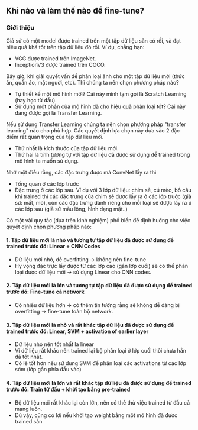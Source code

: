Khi nào và làm thế nào để fine-tune?
----

### Giới thiệu
Giả sử có một model được trained trên một tập dữ liệu sẵn có rồi, và đạt hiệu quả khá tốt trên tập dữ liệu đó rồi. 
Ví dụ, chẳng hạn:
- VGG được trained trên ImageNet. 
- InceptionV3 được trained trên COCO.

Bây giờ, khi giải quyết vấn đề phân loại ảnh cho một tập dữ liệu mới (thức ăn, quần áo, mặt nguời, etc).
Thì chúng ta nên chọn phương pháp nào?
- Tự thiết kế một mô hình mới? Cái này mình tạm gọi là Scratch Learning (hay học từ đầu).
- Sử dụng một phần của mộ hình đã cho hiệu quả phân loại tốt? Cái này đang được gọi là Transfer Learning.

Nếu sử dụng Transfer Learning chúng ta nên chọn phương pháp "transfer learning" nào cho phù hợp.
Các quyết định lựa chọn này dựa vào 2 đặc điểm rất quan trọng của tập dữ liệu mới. 
- Thứ nhất là kích thước của tập dữ liệu mới. 
- Thứ hai là tính tương tự với tập dữ liệu đã được sử dụng để trained trong mô hình ta muốn sử dụng.

Nhớ một điều rằng, các đặc trưng được mà ConvNet lấy ra thì
- Tổng quan ở các lớp truớc
- Đặc trưng ở các lớp sau.
Ví dụ với 3 lớp dữ liệu: chim sẻ, cú mèo, bồ câu khi trained thì các đặc trưng của chim sẽ được lấy ra ở các lớp truớc (giả sử: mắt, mỏ), 
còn các đặc trưng dành riêng cho mỗi loại sẽ được lấy ra ở các lớp sau (giả sử màu lông, hình dạng mặt..)

Có một vài quy tắc (dựa trên kinh nghiệm) phổ biến để định huớng cho việc quyết định chọn phương pháp nào:
#### 1. Tập dữ liệu mới là nhỏ và tương tự tập dữ liệu đã được sử dụng để trained trước đó: Linear + CNN Codes
- Dữ liệu mới nhỏ, dễ overfitting -> không nên fine-tune
- Hy vọng đặc trực lấy được từ các lớp cao (gần lớp cuối) sẽ có thể phân loại được dữ liệu mới -> sử dụng Linear cho CNN codes.
#### 2. Tập dữ liệu mới là lớn và tuơng tự tập dữ liệu đã được sử dụng để trained trước đó: Fine-tune cả network
- Có nhiều dữ liệu hơn -> có thêm tin tưởng rằng sẽ không dễ dàng bị overfitting -> fine-tune toàn bộ network.
#### 3. Tập dữ liệu mới là nhỏ và rất khác tập dữ liệu đã được sử dụng để trained trước đó: Linear, SVM + activation of earlier layer
- Dữ liệu nhỏ nên tốt nhất là linear
- Vì dữ liệu rất khác nên trained lại bộ phân loại ở lớp cuối thôi chưa hẳn đã tốt nhất.
- Có lẽ tốt hơn nếu sử dụng SVM để phân loại các activations từ các lớp sớm (lớp gần phía đầu vào)
#### 4. Tập dữ liệu mới là lớn và rất khác tập dữ liệu đã được sử dụng để trained trước đó: Train từ đầu + khởi tạo bằng pre-trained
- Bộ dữ liệu mới rất khác lại còn lớn, nên có thể thử việc trained từ đầu cả mạng luôn.
- Dù vậy, cũng có lợi nếu khởi tạo weight bằng một mô hình đã được trained sẵn

